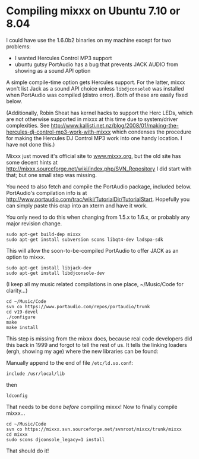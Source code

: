 # Compiling mixxx on Ubuntu 7.10 or 8.04

I could have use the 1.6.0b2 binaries on my machine except for two
problems:

  - I wanted Hercules Control MP3 support
  - ubuntu gutsy PortAudio has a bug that prevents JACK AUDIO from
    showing as a sound API option

A simple compile-time option gets Hercules support. For the latter,
mixxx won't list Jack as a sound API choice unless `libdjconsole0` was
installed when PortAudio was compiled (distro error). Both of these are
easily fixed below.

(Additionally, Robin Sheat has kernel hacks to support the Herc LEDs,
which are not otherwise supported in mixxx at this time due to
system/driver complexities. See
<http://www.kallisti.net.nz/blog/2008/01/making-the-hercules-dj-control-mp3-work-with-mixxx>
which condenses the procedure for making the Hercules DJ Control MP3
work into one handy location. I have not done this.)

Mixxx just moved it's official site to www.mixxx.org, but the old site
has some decent hints at
<http://mixxx.sourceforge.net/wiki/index.php/SVN_Repository> I did start
with that; but one small step was missing.

You need to also fetch and compile the PortAudio package, included
below. PortAudio's compilation info is at
<http://www.portaudio.com/trac/wiki/TutorialDir/TutorialStart>.
Hopefully you can simply paste this crap into an xterm and have it work.

You only need to do this when changing from 1.5.x to 1.6.x, or probably
any major revision change.

    sudo apt-get build-dep mixxx 
    sudo apt-get install subversion scons libqt4-dev ladspa-sdk

This will allow the soon-to-be-compiled PortAudio to offer JACK as an
option to mixxx.

    sudo apt-get install libjack-dev
    sudo apt-get install libdjconsole-dev

(I keep all my music related compilations in one place, \~/Music/Code
for clarity...)

    cd ~/Music/Code
    svn co https://www.portaudio.com/repos/portaudio/trunk
    cd v19-devel
    ./configure
    make
    make install

This step is missing from the mixxx docs, because real code developers
did this back in 1999 and forgot to tell the rest of us. It tells the
linking loaders (ergh, showing my age) where the new libraries can be
found:

Manually append to the end of file `/etc/ld.so.conf`:

    include /usr/local/lib

then

    ldconfig

That needs to be done *before* compiling mixxx\! Now to finally compile
mixxx...

``` 
cd ~/Music/Code
svn co https://mixxx.svn.sourceforge.net/svnroot/mixxx/trunk/mixxx
cd mixxx
sudo scons djconsole_legacy=1 install 
```

That should do it\!

